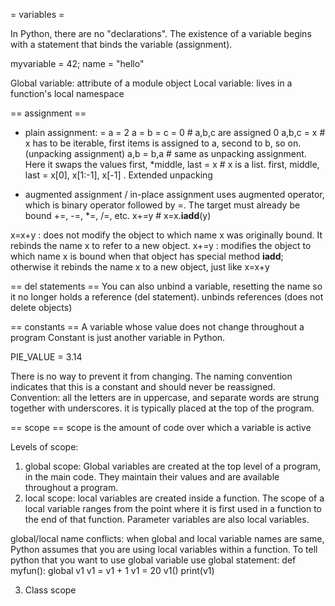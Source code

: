 = variables =

In Python, there are no "declarations". The existence of a variable begins with a statement that binds the variable (assignment).

myvariable = 42;
name = "hello"

Global variable: attribute of a module object
Local variable: lives in a function's local namespace

== assignment ==
* plain assignment:
<variable> = <expression>
a = 2
a = b = c = 0 # a,b,c are assigned 0
a,b,c = x # x has to be iterable, first items is assigned to a, second to b, so on. (unpacking assignment)
a,b = b,a # same as unpacking assignment. Here it swaps the values
first, *middle, last = x # x is a list. first, middle, last = x[0], x[1:-1], x[-1] . Extended unpacking

* augmented assignment / in-place assignment
uses augmented operator, which is binary operator followed by =. The target must already be bound
+=, -=, *=, /=, etc.
x+=y # x=x.__iadd__(y)


x=x+y : does not modify the object to which name x was originally bound. It rebinds the name x to refer to a new object.
x+=y : modifies the object to which name x is bound when that object has special method __iadd__; otherwise it rebinds the name x to a new object, just like x=x+y

== del statements ==
You can also unbind a variable, resetting the name so it no longer holds a reference (del statement).
unbinds references (does not delete objects)

== constants ==
A variable whose value does not change throughout a program
Constant is just another variable in Python.

PIE_VALUE = 3.14

There is no way to prevent it from changing. The naming convention indicates that this is a constant and should never be reassigned.
Convention: all the letters are in uppercase, and separate words are strung together with underscores.
it is typically placed at the top of the program.


== scope ==
scope is the amount of code over which a variable is active

Levels of scope:
1. global scope: Global variables are created at the top level of a program, in the main code. They maintain their values and are available throughout a program.
2. local scope: local variables are created inside a function. The scope of a local variable ranges from the point where it is first used in a function to the end of that function. Parameter variables are also local variables.

global/local name conflicts:
when global and local variable names are same, Python assumes that you are using local variables within a function. To tell python that you want to use global variable use global statement:
def myfun():
  global v1
  v1 = v1 + 1
v1 = 20
v1()
print(v1)

3. Class scope
